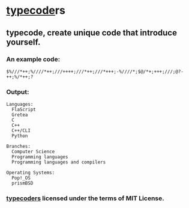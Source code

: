 # [typecode](https://github.com/ferhatgec/typecode)rs
## typecode, create unique code that introduce yourself. 

### An example code:
```$%///*++;%////*++;///++++;///*++;///*+++;-%////*;$@/*+;+++;///;@?-++;%/*++;?```
### Output:
```
Languages:
  FlaScript
  Gretea
  C
  C++
  C++/CLI
  Python

Branches:
  Computer Science
  Programming languages
  Programming languages and compilers

Operating Systems:
  Pop!_OS
  prismBSD
```

### [typecoders](https://docs.rs/typecoders) licensed under the terms of MIT License.
